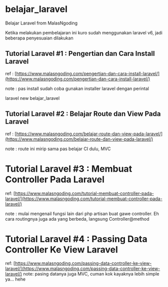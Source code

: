 
# belajar_laravel

Belajar Laravel from MalasNgoding

  

Ketika melakukan pembelajaran ini kuro sudah menggunakan laravel v6, jadi beberapa penyesuaian dilakukan

  

## Tutorial Laravel #1 : Pengertian dan Cara Install Laravel

ref : [https://www.malasngoding.com/pengertian-dan-cara-install-laravel/](https://www.malasngoding.com/pengertian-dan-cara-install-laravel/)

note : pas install sudah coba gunakan installer laravel dengan perintal

  

laravel new belajar_laravel

  

## Tutorial Laravel #2 : Belajar Route dan View Pada Laravel

ref : [https://www.malasngoding.com/belajar-route-dan-view-pada-laravel/](https://www.malasngoding.com/belajar-route-dan-view-pada-laravel/)

note : route ini mirip sama pas belajar CI dulu, MVC

  

# Tutorial Laravel #3 : Membuat Controller Pada Laravel

ref: [https://www.malasngoding.com/tutorial-membuat-controller-pada-laravel/](https://www.malasngoding.com/tutorial-membuat-controller-pada-laravel/)

note : mulai mengenail fungsi lain dari php artisan buat gawe controller. Eh cara routingnya juga ada yang berbeda, langsung Controller@method

# Tutorial Laravel #4 : Passing Data Controller Ke View Laravel
ref: [https://www.malasngoding.com/passing-data-controller-ke-view-laravel/](https://www.malasngoding.com/passing-data-controller-ke-view-laravel/)
note: pasing datanya juga MVC, cuman kok kayaknya lebih simple ya... hehe